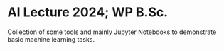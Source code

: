 # AI Lecture 2024; WP B.Sc.

Collection of some tools and mainly Jupyter Notebooks to demonstrate basic machine learning tasks. 
